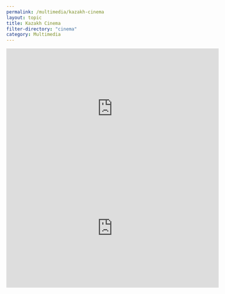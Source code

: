 ```yaml
---
permalink: /multimedia/kazakh-cinema
layout: topic
title: Kazakh Cinema
filter-directory: "cinema"
category: Multimedia
---
```


<div class="row">
  <div class="col-sm-12 col-md-6">
    <iframe width="560" height="315" src="https://www.youtube.com/embed/kJlYHdsteDA" frameborder="0" allow="accelerometer; autoplay; encrypted-media; gyroscope; picture-in-picture" allowfullscreen></iframe>
  </div>
  <div class="col-sm-12 col-md-6">
    <iframe width="560" height="315" src="https://www.youtube.com/embed/QomY_rN0A-0" frameborder="0" allow="accelerometer; autoplay; encrypted-media; gyroscope; picture-in-picture" allowfullscreen></iframe>
  </div>
</div>
